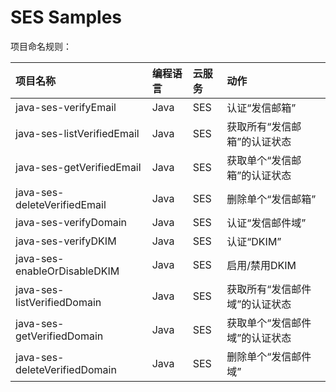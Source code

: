 # SES Samples

项目命名规则：

| 项目名称 | 编程语言 | 云服务 | 动作 |
| :-- | :-- | :-- | :-- |
| java-ses-verifyEmail | Java | SES | 认证“发信邮箱” |
| java-ses-listVerifiedEmail | Java | SES | 获取所有“发信邮箱”的认证状态 |
| java-ses-getVerifiedEmail | Java | SES | 获取单个“发信邮箱”的认证状态 |
| java-ses-deleteVerifiedEmail | Java | SES | 删除单个“发信邮箱” |
| java-ses-verifyDomain | Java | SES | 认证“发信邮件域” |
| java-ses-verifyDKIM | Java | SES | 认证“DKIM” |
| java-ses-enableOrDisableDKIM | Java | SES | 启用/禁用DKIM |
| java-ses-listVerifiedDomain | Java | SES | 获取所有“发信邮件域”的认证状态 |
| java-ses-getVerifiedDomain | Java | SES | 获取单个“发信邮件域”的认证状态 |
| java-ses-deleteVerifiedDomain | Java | SES | 删除单个“发信邮件域” |